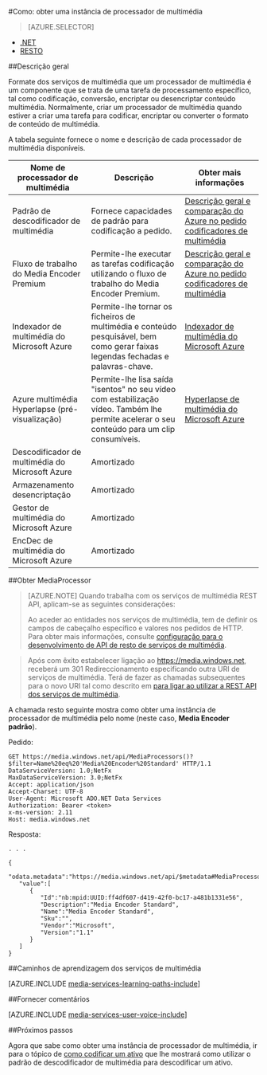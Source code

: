 <properties 
    pageTitle="Como criar um processador de multimédia | Microsoft Azure" 
    description="Saiba como criar um componente de processador de multimédia para codificar, converter o formato, encriptar ou desencriptar conteúdo multimédia para serviços de multimédia do Azure." 
    services="media-services" 
    documentationCenter="" 
    authors="Juliako" 
    manager="erikre" 
    editor=""/>

<tags 
    ms.service="media-services" 
    ms.workload="media" 
    ms.tgt_pltfrm="na" 
    ms.devlang="na" 
    ms.topic="article" 
    ms.date="09/26/2016" 
    ms.author="juliako"/>


#<a name="how-to-get-a-media-processor-instance"></a>Como: obter uma instância de processador de multimédia


> [AZURE.SELECTOR]
- [.NET](media-services-get-media-processor.md)
- [RESTO](media-services-rest-get-media-processor.md)

##<a name="overview"></a>Descrição geral

Formate dos serviços de multimédia que um processador de multimédia é um componente que se trata de uma tarefa de processamento específico, tal como codificação, conversão, encriptar ou desencriptar conteúdo multimédia. Normalmente, criar um processador de multimédia quando estiver a criar uma tarefa para codificar, encriptar ou converter o formato de conteúdo de multimédia.

A tabela seguinte fornece o nome e descrição de cada processador de multimédia disponíveis.

Nome de processador de multimédia|Descrição|Obter mais informações
---|---|---
Padrão de descodificador de multimédia|Fornece capacidades de padrão para codificação a pedido. |[Descrição geral e comparação do Azure no pedido codificadores de multimédia](media-services-encode-asset.md)
Fluxo de trabalho do Media Encoder Premium|Permite-lhe executar as tarefas codificação utilizando o fluxo de trabalho do Media Encoder Premium.|[Descrição geral e comparação do Azure no pedido codificadores de multimédia](media-services-encode-asset.md)
Indexador de multimédia do Microsoft Azure| Permite-lhe tornar os ficheiros de multimédia e conteúdo pesquisável, bem como gerar faixas legendas fechadas e palavras-chave.|[Indexador de multimédia do Microsoft Azure](media-services-index-content.md)
Azure multimédia Hyperlapse (pré-visualização)|Permite-lhe lisa saída "isentos" no seu vídeo com estabilização vídeo. Também lhe permite acelerar o seu conteúdo para um clip consumíveis.|[Hyperlapse de multimédia do Microsoft Azure](media-services-hyperlapse-content.md)
Descodificador de multimédia do Microsoft Azure|Amortizado
Armazenamento desencriptação| Amortizado|
Gestor de multimédia do Microsoft Azure|Amortizado|
EncDec de multimédia do Microsoft Azure|Amortizado|

##<a name="get-mediaprocessor"></a>Obter MediaProcessor

>[AZURE.NOTE] Quando trabalha com os serviços de multimédia REST API, aplicam-se as seguintes considerações:
>
>Ao aceder ao entidades nos serviços de multimédia, tem de definir os campos de cabeçalho específico e valores nos pedidos de HTTP. Para obter mais informações, consulte [configuração para o desenvolvimento de API de resto de serviços de multimédia](media-services-rest-how-to-use.md).

>Após com êxito estabelecer ligação ao https://media.windows.net, receberá um 301 Redireccionamento especificando outra URI de serviços de multimédia. Terá de fazer as chamadas subsequentes para o novo URI tal como descrito em [para ligar ao utilizar a REST API dos serviços de multimédia](media-services-rest-connect-programmatically.md). 


A chamada resto seguinte mostra como obter uma instância de processador de multimédia pelo nome (neste caso, **Media Encoder padrão**). 



    
Pedido:

    GET https://media.windows.net/api/MediaProcessors()?$filter=Name%20eq%20'Media%20Encoder%20Standard' HTTP/1.1
    DataServiceVersion: 1.0;NetFx
    MaxDataServiceVersion: 3.0;NetFx
    Accept: application/json
    Accept-Charset: UTF-8
    User-Agent: Microsoft ADO.NET Data Services
    Authorization: Bearer <token>
    x-ms-version: 2.11
    Host: media.windows.net
    
Resposta:
        
    . . .
    
    {  
       "odata.metadata":"https://media.windows.net/api/$metadata#MediaProcessors",
       "value":[  
          {  
             "Id":"nb:mpid:UUID:ff4df607-d419-42f0-bc17-a481b1331e56",
             "Description":"Media Encoder Standard",
             "Name":"Media Encoder Standard",
             "Sku":"",
             "Vendor":"Microsoft",
             "Version":"1.1"
          }
       ]
    }


##<a name="media-services-learning-paths"></a>Caminhos de aprendizagem dos serviços de multimédia

[AZURE.INCLUDE [media-services-learning-paths-include](../../includes/media-services-learning-paths-include.md)]

##<a name="provide-feedback"></a>Fornecer comentários

[AZURE.INCLUDE [media-services-user-voice-include](../../includes/media-services-user-voice-include.md)]


##<a name="next-steps"></a>Próximos passos

Agora que sabe como obter uma instância de processador de multimédia, ir para o tópico de [como codificar um ativo](media-services-rest-get-started.md) que lhe mostrará como utilizar o padrão de descodificador de multimédia para descodificar um ativo.

